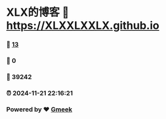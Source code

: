 # XLX的博客 :link: https://XLXXLXXLX.github.io 
### :page_facing_up: [13](https://XLXXLXXLX.github.io/tag.html) 
### :speech_balloon: 0 
### :hibiscus: 39242 
### :alarm_clock: 2024-11-21 22:16:21 
### Powered by :heart: [Gmeek](https://github.com/Meekdai/Gmeek)
